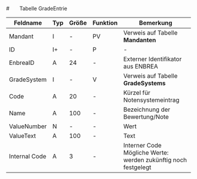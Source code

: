 #       Tabelle GradeEntrie



| Feldname      | Typ | Größe | Funktion | Bemerkung                                |
|---------------|-----|-------|----------|------------------------------------------|
| Mandant       | I   | -     | PV       | Verweis auf Tabelle **Mandanten**        |
| ID            | I+  | -     | P        | -                                        |
| EnbreaID      | A   | 24    | -        | Externer Identifikator aus ENBREA        |
| GradeSystem   | I   | -     | V        | Verweis auf Tabelle **GradeSystems**     |
| Code          | A   | 20    | -        | Kürzel für Notensystemeintrag            |
| Name          | A   | 100   | -        | Bezeichnung der Bewertung/Note           |
| ValueNumber   | N   | -     | -        | Wert                                     |
| ValueText     | A   | 100   | -        | Text                                     |
| Internal Code | A   | 3     | -        | Interner Code<br/>Mögliche Werte:<br/>werden zukünftig noch festgelegt |


